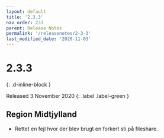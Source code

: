 ```yaml
---
layout: default
title: '2.3.3'
nav_order: 233
parent: Release Notes
permalink: '/releasenotes/2-3-3'
last_modified_date: '2020-11-03'
---
```


# 2.3.3
{: .d-inline-block }

Released 3 November 2020
{: .label .label-green }

## Region Midtjylland

- Rettet en fejl hvor der blev brugt en forkert sti på fileshare.
